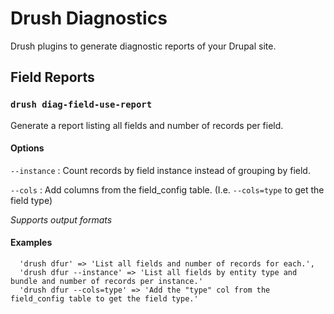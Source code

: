 # Drush Diagnostics
Drush plugins to generate diagnostic reports of your Drupal site.

## Field Reports
### `drush diag-field-use-report`  

Generate a report listing all fields and number of records per field.
  
#### Options
`--instance` : Count records by field instance instead of grouping by field.

`--cols` : Add columns from the field_config table.  (I.e. `--cols=type` to get the field type)

*Supports output formats*

#### Examples
      'drush dfur' => 'List all fields and number of records for each.',
      'drush dfur --instance' => 'List all fields by entity type and bundle and number of records per instance.'
      'drush dfur --cols=type' => 'Add the "type" col from the field_config table to get the field type.'
